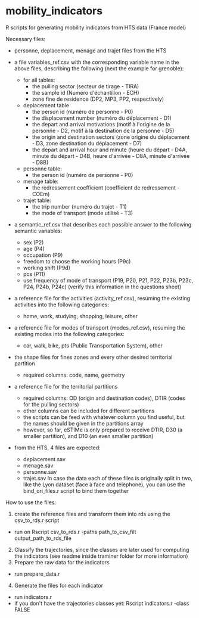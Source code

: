 # mobility_indicators

R scripts for generating mobility indicators from HTS data (France model)

Necessary files:
- personne, deplacement, menage and trajet files from the HTS
- a file variables_ref.csv with the corresponding variable name in the above files, describing the following (next the example for grenoble):
  - for all tables:
    - the pulling sector (secteur de tirage - TIRA)
    - the sample id (Numéro d'échantillon - ECH)
    - zone fine de residence (DP2, MP3, PP2, respectively)
  - deplacement table
    - the person id (numéro de personne - P0)
    - the displacement number (numéro du déplacement - D1)
    - the depart and arrival motivations (motif à l'origine de la personne - D2, motif à la destination de la personne - D5)
    - the origin and destination sectors (zone origine du déplacement - D3, zone destination du déplacement - D7)
    - the depart and arrival hour and minute (heure du départ - D4A, minute du départ - D4B, heure d'arrivée - D8A, minute d'arrivée - D8B)
  - personne table:
    - the person id (numéro de personne - P0)
  - menage table:
    - the redressement coefficient (coefficient de redressement - COEm)
  - trajet table:
    - the trip number (numéro du trajet - T1)
    - the mode of transport (mode utilisé - T3)
    
- a semantic_ref.csv that describes each possible answer to the following semantic variables:
  - sex (P2)
  - age (P4)
  - occupation (P9)
  - freedom to choose the working hours (P9c)
  - working shift (P9d)
  - pcs (P11)
  - use frequency of mode of transport (P19, P20, P21, P22, P23b, P23c, P24, P24b, P24c) (verify this information in the questions sheet)
  
- a reference file for the activities (activity_ref.csv), resuming the existing activities into the following categories:
  - home, work, studying, shopping, leisure, other
  
- a reference file for modes of transport (modes_ref.csv), resuming the existing modes into the following categories:
  - car, walk, bike, pts (Public Transportation System), other
  
- the shape files for fines zones and every other desired territorial partition
  - required columns: code, name, geometry
  
- a reference file for the territorial partitions
  - required columns: OD (origin and destination codes), DTIR (codes for the pulling sectors)
  - other columns can be included for different partitions
  - the scripts can be feed with whatever column you find useful, but the names should be given in the partitions array
  - however, so far, eSTIMe is only prepared to receive DTIR, D30 (a smaller partition), and D10 (an even smaller partition)
  
- from the HTS, 4 files are expected:
  - deplacement.sav
  - menage.sav
  - personne.sav
  - trajet.sav
  In case the data each of these files is originally split in two, like the Lyon dataset (face à face and telephone), you can use the bind_ori_files.r script to bind them together
  
How to use the files:

1. create the reference files and transform them into rds using the csv_to_rds.r script
  - run on Rscript csv_to_rds.r -paths path_to_csv_filt output_path_to_rds_file
2. Classify the trajectories, since the classes are later used for computing the indicators (see readme inside traminer folder for more information)
3. Prepare the raw data for the indicators
  - run prepare_data.r
4. Generate the files for each indicator 
  - run indicators.r
  - if you don't have the trajectories classes yet: Rscript indicators.r -class FALSE
